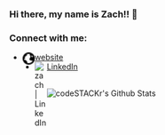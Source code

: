### Hi there, my name is Zach!! 👋


### Connect with me:
 - [<img align="left" alt="zachjbrowning.com" width="22px" src="https://raw.githubusercontent.com/iconic/open-iconic/master/svg/globe.svg" /> website][website] 
 - [<img align="left" alt="zach | LinkedIn" width="22px" src="https://cdn.jsdelivr.net/npm/simple-icons@v3/icons/linkedin.svg" /> LinkedIn][linkedin] 

<br/>

<img align="left" alt="codeSTACKr's Github Stats" src="https://github-readme-stats.codestackr.vercel.app/api?username=zachjbrowning&show_icons=true&hide_border=true" />

[website]: https://zachjbrowning.com
[linkedin]: https://www.linkedin.com/in/zachary-browning-2b7a01193/
